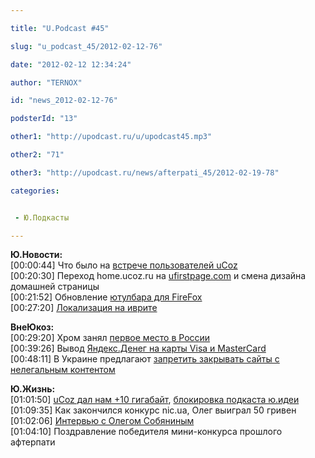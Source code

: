 ```yaml
---

title: "U.Podcast #45"

slug: "u_podcast_45/2012-02-12-76"

date: "2012-02-12 12:34:24"

author: "TERNOX"

id: "news_2012-02-12-76"

podsterId: "13"

other1: "http://upodcast.ru/u/upodcast45.mp3"

other2: "71"

other3: "http://upodcast.ru/news/afterpati_45/2012-02-19-78"

categories:


 - Ю.Подкасты

---
```

**Ю.Новости:**  
\[00:00:44\] Что было на [встрече пользователей uCoz](http://forum.ucoz.ru/forum/2-38690-1 "http://forum.ucoz.ru/forum/2-38690-1")  
\[00:20:30\] Переход home.ucoz.ru на [ufirstpage.com](http://ufirstpage.com/ "http://ufirstpage.com/") и смена дизайна домашней страницы  
\[00:21:52\] Обновление [ютулбара для FireFox](https://twitter.com/#!/ucoz_ru/status/166505738691293184 "https://twitter.com/#!/ucoz_ru/status/166505738691293184")  
\[00:27:20\] [Локализация на иврите](http://www.ucoz.org.il/ "http://www.ucoz.org.il/")  
  
**ВнеЮкоз:**  
\[00:29:20\] Хром занял [первое место в России](http://habrahabr.ru/blogs/google_chrome/137528/ "http://habrahabr.ru/blogs/google_chrome/137528/")  
\[00:39:26\] Вывод [Яндекс.Денег на карты Visa и MasterCard](http://clubs.ya.ru/money/replies.xml?item_no=6141 "http://clubs.ya.ru/money/replies.xml?item_no=6141")  
\[00:48:11\] В Украине предлагают [запретить закрывать сайты с нелегальным контентом](http://habrahabr.ru/blogs/copyright/137769/ "http://habrahabr.ru/blogs/copyright/137769/")  
  
**Ю.Жизнь:**  
\[01:01:50\] [uCoz дал нам +10 гигабайт](http://salikov.net/sc/20120212-o7o-7kb.jpg "http://salikov.net/sc/20120212-o7o-7kb.jpg"), [блокировка подкаста ю.идеи](http://salikov.net/sc/20120212-fh1-51kb.jpg "http://salikov.net/sc/20120212-fh1-51kb.jpg")  
\[01:09:35\] Как закончился конкурс nic.ua, Олег выиграл 50 гривен  
\[01:02:06\] [Интервью с Олегом Собяниным](http://giryaev.com/blog/avto_ucoz_i_sobjanin/2012-02-07-224 "http://giryaev.com/blog/avto_ucoz_i_sobjanin/2012-02-07-224")  
\[01:04:10\] Поздравление победителя мини-конкурса прошлого афтерпати